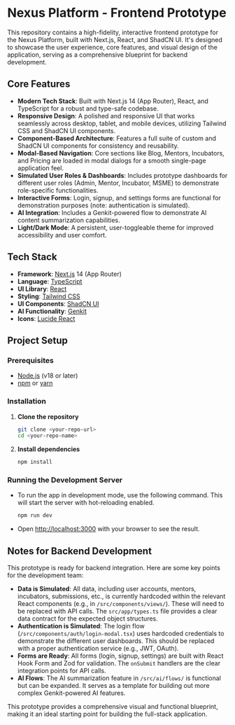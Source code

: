 # Nexus Platform - Frontend Prototype

This repository contains a high-fidelity, interactive frontend prototype for the Nexus Platform, built with Next.js, React, and ShadCN UI. It's designed to showcase the user experience, core features, and visual design of the application, serving as a comprehensive blueprint for backend development.

<!-- Deployment ready with Firebase environment variables -->

## Core Features

-   **Modern Tech Stack**: Built with Next.js 14 (App Router), React, and TypeScript for a robust and type-safe codebase.
-   **Responsive Design**: A polished and responsive UI that works seamlessly across desktop, tablet, and mobile devices, utilizing Tailwind CSS and ShadCN UI components.
-   **Component-Based Architecture**: Features a full suite of custom and ShadCN UI components for consistency and reusability.
-   **Modal-Based Navigation**: Core sections like Blog, Mentors, Incubators, and Pricing are loaded in modal dialogs for a smooth single-page application feel.
-   **Simulated User Roles & Dashboards**: Includes prototype dashboards for different user roles (Admin, Mentor, Incubator, MSME) to demonstrate role-specific functionalities.
-   **Interactive Forms**: Login, signup, and settings forms are functional for demonstration purposes (note: authentication is simulated).
-   **AI Integration**: Includes a Genkit-powered flow to demonstrate AI content summarization capabilities.
-   **Light/Dark Mode**: A persistent, user-toggleable theme for improved accessibility and user comfort.

## Tech Stack

-   **Framework**: [Next.js](https://nextjs.org/) 14 (App Router)
-   **Language**: [TypeScript](https://www.typescriptlang.org/)
-   **UI Library**: [React](https://reactjs.org/)
-   **Styling**: [Tailwind CSS](https://tailwindcss.com/)
-   **UI Components**: [ShadCN UI](https://ui.shadcn.com/)
-   **AI Functionality**: [Genkit](https://firebase.google.com/docs/genkit)
-   **Icons**: [Lucide React](https://lucide.dev/)

## Project Setup

### Prerequisites

-   [Node.js](https://nodejs.org/) (v18 or later)
-   [npm](https://www.npmjs.com/) or [yarn](https://yarnpkg.com/)

### Installation

1.  **Clone the repository**
    ```bash
    git clone <your-repo-url>
    cd <your-repo-name>
    ```

2.  **Install dependencies**
    ```bash
    npm install
    ```

### Running the Development Server

-   To run the app in development mode, use the following command. This will start the server with hot-reloading enabled.
    ```bash
    npm run dev
    ```
-   Open [http://localhost:3000](http://localhost:3000) with your browser to see the result.

## Notes for Backend Development

This prototype is ready for backend integration. Here are some key points for the development team:

-   **Data is Simulated**: All data, including user accounts, mentors, incubators, submissions, etc., is currently hardcoded within the relevant React components (e.g., in `/src/components/views/`). These will need to be replaced with API calls. The `src/app/types.ts` file provides a clear data contract for the expected object structures.
-   **Authentication is Simulated**: The login flow (`/src/components/auth/login-modal.tsx`) uses hardcoded credentials to demonstrate the different user dashboards. This should be replaced with a proper authentication service (e.g., JWT, OAuth).
-   **Forms are Ready**: All forms (login, signup, settings) are built with React Hook Form and Zod for validation. The `onSubmit` handlers are the clear integration points for API calls.
-   **AI Flows**: The AI summarization feature in `/src/ai/flows/` is functional but can be expanded. It serves as a template for building out more complex Genkit-powered AI features.

This prototype provides a comprehensive visual and functional blueprint, making it an ideal starting point for building the full-stack application.
